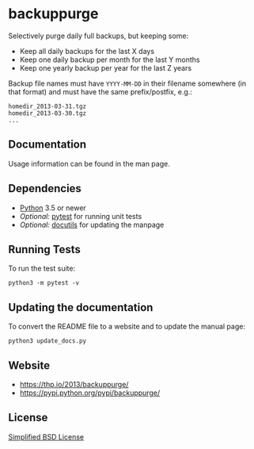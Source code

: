 
backuppurge
===========

Selectively purge daily full backups, but keeping some:

* Keep all daily backups for the last X days
* Keep one daily backup per month for the last Y months
* Keep one yearly backup per year for the last Z years

Backup file names must have `YYYY-MM-DD` in their filename somewhere
(in that format) and must have the same prefix/postfix, e.g.:

    homedir_2013-03-31.tgz
    homedir_2013-03-30.tgz
    ...


Documentation
-------------

Usage information can be found in the man page.


Dependencies
------------

* [Python](https://python.org/) 3.5 or newer
* *Optional:* [pytest](https://pytest.org/) for running unit tests
* *Optional:* [docutils](https://docutils.sourceforge.io/) for updating the manpage


Running Tests
-------------

To run the test suite:

    python3 -m pytest -v


Updating the documentation
--------------------------

To convert the README file to a website and to update the manual page:

    python3 update_docs.py


Website
-------

* https://thp.io/2013/backuppurge/
* https://pypi.python.org/pypi/backuppurge/


License
-------

[Simplified BSD License](LICENSE)
